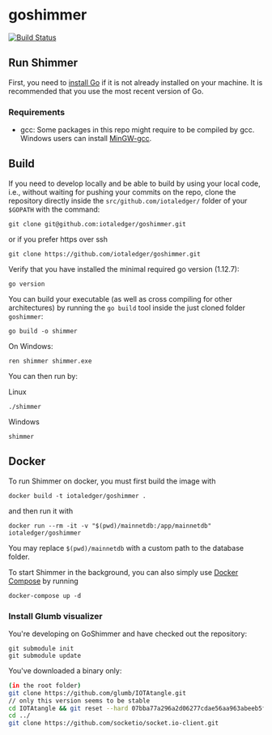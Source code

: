 # goshimmer

[![Build Status](https://travis-ci.org/iotaledger/goshimmer.svg?branch=master)](https://travis-ci.org/iotaledger/goshimmer)

## Run Shimmer

First, you need to [install Go](https://golang.org/doc/install) if it is not already installed on your machine. It is recommended that you use the most recent version of Go.

### Requirements

- gcc: Some packages in this repo might require to be compiled by gcc. Windows users can install [MinGW-gcc](http://tdm-gcc.tdragon.net/download). 


## Build

If you need to develop locally and be able to build by using your local code, i.e., without waiting for pushing your commits on the repo, clone the repository directly inside the `src/github.com/iotaledger/` folder of your `$GOPATH` with the command:

```
git clone git@github.com:iotaledger/goshimmer.git
```

or if you prefer https over ssh

```
git clone https://github.com/iotaledger/goshimmer.git
```

Verify that you have installed the minimal required go version (1.12.7):
```
go version
```

You can build your executable (as well as cross compiling for other architectures) by running the `go build` tool inside the just cloned folder `goshimmer`:

```
go build -o shimmer
```

On Windows:
```
ren shimmer shimmer.exe
```

You can then run by:

Linux
```
./shimmer
```

Windows
```
shimmer
```

## Docker

To run Shimmer on docker, you must first build the image with
```
docker build -t iotaledger/goshimmer .
```
and then run it with
```
docker run --rm -it -v "$(pwd)/mainnetdb:/app/mainnetdb" iotaledger/goshimmer
```
You may replace `$(pwd)/mainnetdb` with a custom path to the database folder.

To start Shimmer in the background, you can also simply use [Docker Compose](https://docs.docker.com/compose/) by running
```
docker-compose up -d
```

### Install Glumb visualizer

You're developing on GoShimmer and have checked out the repository:
```
git submodule init
git submodule update
```

You've downloaded a binary only:
```bash
(in the root folder)
git clone https://github.com/glumb/IOTAtangle.git
// only this version seems to be stable
cd IOTAtangle && git reset --hard 07bba77a296a2d06277cdae56aa963abeeb5f66e 
cd ../
git clone https://github.com/socketio/socket.io-client.git
```
